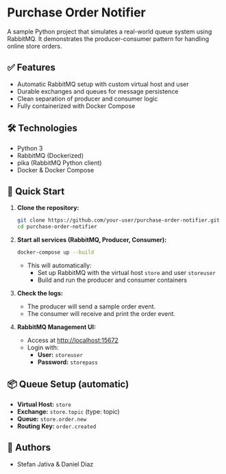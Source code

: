 # Purchase Order Notifier

A sample Python project that simulates a real-world queue system using RabbitMQ. It demonstrates the producer-consumer pattern for handling online store orders.

## ✅ Features
- Automatic RabbitMQ setup with custom virtual host and user
- Durable exchanges and queues for message persistence
- Clean separation of producer and consumer logic
- Fully containerized with Docker Compose

## 🛠 Technologies
- Python 3
- RabbitMQ (Dockerized)
- pika (RabbitMQ Python client)
- Docker & Docker Compose

## 🚀 Quick Start

1. **Clone the repository:**
   ```bash
   git clone https://github.com/your-user/purchase-order-notifier.git
   cd purchase-order-notifier
   ```

2. **Start all services (RabbitMQ, Producer, Consumer):**
   ```bash
   docker-compose up --build
   ```

   - This will automatically:
     - Set up RabbitMQ with the virtual host `store` and user `storeuser`
     - Build and run the producer and consumer containers

3. **Check the logs:**
   - The producer will send a sample order event.
   - The consumer will receive and print the order event.

4. **RabbitMQ Management UI:**
   - Access at [http://localhost:15672](http://localhost:15672)
   - Login with:
     - **User:** `storeuser`
     - **Password:** `storepass`

## 📦 Queue Setup (automatic)
- **Virtual Host:** `store`
- **Exchange:** `store.topic` (type: topic)
- **Queue:** `store.order.new`
- **Routing Key:** `order.created`

## 👥 Authors
- Stefan Jativa & Daniel Diaz
